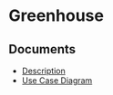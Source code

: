 # Greenhouse
## Documents
* [Description](https://docviewer.yandex.by/view/251000057/?*=9yvM%2FtxMxRPPic3B7i%2FbNwwLm%2BJ7InVybCI6InlhLWRpc2stcHVibGljOi8vNHMzalErQ2t2Um94c0ZjWUdNOUxGSksrWHIydGNON1FTNnNtNDJQWGVpSERHNVhFWDRYR0ExSDdhSFlVOUtrdHEvSjZicG1SeU9Kb25UM1ZvWG5EYWc9PTov0JvQsNCx0L7RgNCw0YLQvtGA0L3Ri9C1L0IuINCi0LXQv9C70LjRhtCwICgyKS5kb2MiLCJ0aXRsZSI6IkIuINCi0LXQv9C70LjRhtCwICgyKS5kb2MiLCJub2lmcmFtZSI6ZmFsc2UsInVpZCI6IjI1MTAwMDA1NyIsInRzIjoxNTcyMzg2OTY4OTIwLCJ5dSI6IjYyNjQzNDYyNDE1Mzg5ODg1NTMifQ%3D%3D/ "description of project")
* [Use Case Diagram](https://raw.githubusercontent.com/OblakoO/Greenhouse/master/Use%20Case%20Diagram.jpeg/ "diagram")
